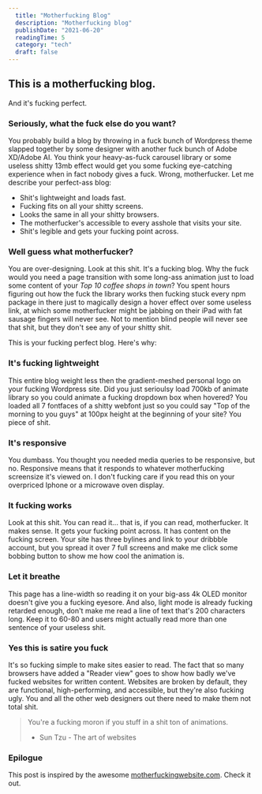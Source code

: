 ```yaml
---
  title: "Motherfucking Blog"
  description: "Motherfucking blog"
  publishDate: "2021-06-20"
  readingTime: 5
  category: "tech"
  draft: false
---
```


## This is a motherfucking blog.

And it's fucking perfect.

### Seriously, what the fuck else do you want?

You probably build a blog by throwing in a fuck bunch of Wordpress theme slapped together by some designer with another fuck bunch of Adobe XD/Adobe AI. You think your heavy-as-fuck carousel library or some useless shitty 13mb effect would get you some fucking eye-catching experience when in fact nobody gives a fuck. Wrong, motherfucker. Let me describe your perfect-ass blog:

- Shit's lightweight and loads fast.
- Fucking fits on all your shitty screens.
- Looks the same in all your shitty browsers.
- The motherfucker's accessible to every asshole that visits your site.
- Shit's legible and gets your fucking point across.

### Well guess what motherfucker?

You are over-designing. Look at this shit. It's a fucking blog. Why the fuck would you need a page transition with some long-ass animation just to load some content of your *Top 10 coffee shops in town*? You spent hours figuring out how the fuck the library works then fucking stuck every npm package in there just to magically design a hover effect over some useless link, at which some motherfucker might be jabbing on their iPad with fat sausage fingers will never see. Not to mention blind people will never see that shit, but they don't see any of your shitty shit.

This is your fucking perfect blog. Here's why:

### It's fucking lightweight

This entire blog weight less then the gradient-meshed personal logo on your fucking Wordpress site. Did you just serioulsy load 700kb of animate library so you could animate a fucking dropdown box when hovered? You loaded all 7 fontfaces of a shitty webfont just so you could say "Top of the morning to you guys" at 100px height at the beginning of your site? You piece of shit.

### It's responsive

You dumbass. You thought you needed media queries to be responsive, but no. Responsive means that it responds to whatever motherfucking screensize it's viewed on. I don't fucking care if you read this on your overpriced Iphone or a microwave oven display.

### It fucking works

Look at this shit. You can read it... that is, if you can read, motherfucker. It makes sense. It gets your fucking point across. It has content on the fucking screen. Your site has three bylines and link to your dribbble account, but you spread it over 7 full screens and make me click some bobbing button to show me how cool the animation is.

### Let it breathe

This page has a line-width so reading it on your big-ass 4k OLED monitor doesn't give you a fucking eyesore. And also, light mode is already fucking retarded enough, don't make me read a line of text that's 200 characters long. Keep it to 60-80 and users might actually read more than one sentence of your useless shit.

### Yes this is satire you fuck

It's so fucking simple to make sites easier to read. The fact that so many browsers have added a "Reader view" goes to show how badly we've fucked websites for written content. Websites are broken by default, they are functional, high-performing, and accessible, but they're also fucking ugly. You and all the other web designers out there need to make them not total shit.

> You're a fucking moron if you stuff in a shit ton of animations.
> - Sun Tzu - The art of websites

### Epilogue

This post is inspired by the awesome [motherfuckingwebsite.com](https://motherfuckingwebsite.com/). Check it out.